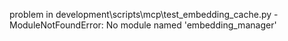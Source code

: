 problem in development\scripts\mcp\test_embedding_cache.py - ModuleNotFoundError: No module named 'embedding_manager'
